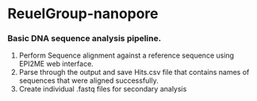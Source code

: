 # ReuelGroup-nanopore

### Basic DNA sequence analysis pipeline. 
1. Perform Sequence alignment against a reference sequence using EPI2ME web interface.
2. Parse through the output and save Hits.csv file that contains names of sequences that were aligned successfully.
3. Create individual .fastq files for secondary analysis 

